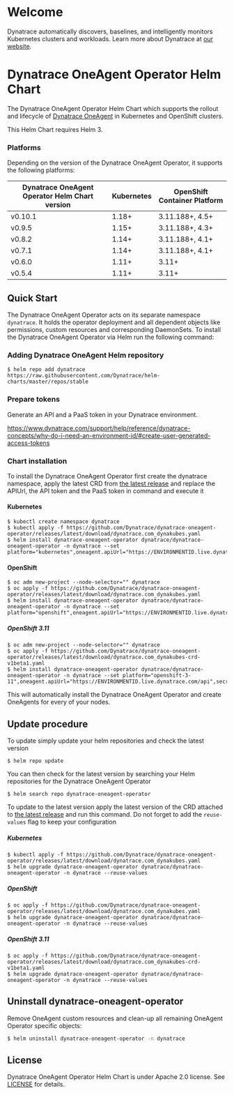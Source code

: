 # Welcome

Dynatrace automatically discovers, baselines, and intelligently monitors Kubernetes clusters and workloads. Learn more about Dynatrace at [our website](https://www.dynatrace.com/platform/).

# Dynatrace OneAgent Operator Helm Chart

The Dynatrace OneAgent Operator Helm Chart which supports the rollout and lifecycle of [Dynatrace OneAgent](https://www.dynatrace.com/support/help/get-started/introduction/what-is-oneagent/) in Kubernetes and OpenShift clusters.

This Helm Chart requires Helm 3.

### Platforms
Depending on the version of the Dynatrace OneAgent Operator, it supports the following platforms:

| Dynatrace OneAgent Operator Helm Chart version | Kubernetes | OpenShift Container Platform |
| ---------------------------------------------- | ---------- | ---------------------------- |
| v0.10.1                                        | 1.18+      | 3.11.188+, 4.5+              |
| v0.9.5                                         | 1.15+      | 3.11.188+, 4.3+              |
| v0.8.2                                         | 1.14+      | 3.11.188+, 4.1+              |
| v0.7.1                                         | 1.14+      | 3.11.188+, 4.1+              |
| v0.6.0                                         | 1.11+      | 3.11+                        |
| v0.5.4                                         | 1.11+      | 3.11+                        |


## Quick Start

The Dynatrace OneAgent Operator acts on its separate namespace `dynatrace`.
It holds the operator deployment and all dependent objects like permissions, custom resources and
corresponding DaemonSets.
To install the Dynatrace OneAgent Operator via Helm run the following command:

### Adding Dynatrace OneAgent Helm repository
```
$ helm repo add dynatrace https://raw.githubusercontent.com/Dynatrace/helm-charts/master/repos/stable
```

### Prepare tokens

Generate an API and a PaaS token in your Dynatrace environment.

https://www.dynatrace.com/support/help/reference/dynatrace-concepts/why-do-i-need-an-environment-id/#create-user-generated-access-tokens

### Chart installation

To install the Dynatrace OneAgent Operator first create the dynatrace namespace, apply the latest CRD from [the latest release](https://github.com/Dynatrace/dynatrace-oneagent-operator/releases/latest) and replace the APIUrl, the API token and the PaaS token in command and execute it

#### Kubernetes
```
$ kubectl create namespace dynatrace
$ kubectl apply -f https://github.com/Dynatrace/dynatrace-oneagent-operator/releases/latest/download/dynatrace.com_dynakubes.yaml
$ helm install dynatrace-oneagent-operator dynatrace/dynatrace-oneagent-operator -n dynatrace --set platform="kubernetes",oneagent.apiUrl="https://ENVIRONMENTID.live.dynatrace.com/api",secret.apiToken="DYNATRACE_API_TOKEN",secret.paasToken="PLATFORM_AS_A_SERVICE_TOKEN"
```

#### OpenShift
```
$ oc adm new-project --node-selector="" dynatrace
$ oc apply -f https://github.com/Dynatrace/dynatrace-oneagent-operator/releases/latest/download/dynatrace.com_dynakubes.yaml
$ helm install dynatrace-oneagent-operator dynatrace/dynatrace-oneagent-operator -n dynatrace --set platform="openshift",oneagent.apiUrl="https://ENVIRONMENTID.live.dynatrace.com/api",secret.apiToken="DYNATRACE_API_TOKEN",secret.paasToken="PLATFORM_AS_A_SERVICE_TOKEN"
```

##### OpenShift 3.11
```
$ oc adm new-project --node-selector="" dynatrace
$ oc apply -f https://github.com/Dynatrace/dynatrace-oneagent-operator/releases/latest/download/dynatrace.com_dynakubes-crd-v1beta1.yaml
$ helm install dynatrace-oneagent-operator dynatrace/dynatrace-oneagent-operator -n dynatrace --set platform="openshift-3-11",oneagent.apiUrl="https://ENVIRONMENTID.live.dynatrace.com/api",secret.apiToken="DYNATRACE_API_TOKEN",secret.paasToken="PLATFORM_AS_A_SERVICE_TOKEN"
```

This will automatically install the Dynatrace OneAgent Operator and create OneAgents for every of your nodes.

## Update procedure

To update simply update your helm repositories and check the latest version

```
$ helm repo update
```

You can then check for the latest version by searching your Helm repositories for the Dynatrace OneAgent Operator

```
$ helm search repo dynatrace-oneagent-operator
```

To update to the latest version apply the latest version of the CRD attached to [the latest release](https://github.com/Dynatrace/dynatrace-oneagent-operator/releases/latest) and run this command.
Do not forget to add the `reuse-values` flag to keep your configuration

##### Kubernetes
```
$ kubectl apply -f https://github.com/Dynatrace/dynatrace-oneagent-operator/releases/latest/download/dynatrace.com_dynakubes.yaml
$ helm upgrade dynatrace-oneagent-operator dynatrace/dynatrace-oneagent-operator -n dynatrace --reuse-values
```

##### OpenShift
```
$ oc apply -f https://github.com/Dynatrace/dynatrace-oneagent-operator/releases/latest/download/dynatrace.com_dynakubes.yaml
$ helm upgrade dynatrace-oneagent-operator dynatrace/dynatrace-oneagent-operator -n dynatrace --reuse-values
```

##### OpenShift 3.11
```
$ oc apply -f https://github.com/Dynatrace/dynatrace-oneagent-operator/releases/latest/download/dynatrace.com_dynakubes-crd-v1beta1.yaml
$ helm upgrade dynatrace-oneagent-operator dynatrace/dynatrace-oneagent-operator -n dynatrace --reuse-values
```


## Uninstall dynatrace-oneagent-operator
Remove OneAgent custom resources and clean-up all remaining OneAgent Operator specific objects:


```sh
$ helm uninstall dynatrace-oneagent-operator -n dynatrace
```

## License

Dynatrace OneAgent Operator Helm Chart is under Apache 2.0 license. See [LICENSE](../LICENSE) for details.
